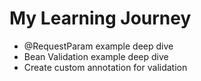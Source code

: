 # My Learning Journey

* @RequestParam example deep dive
* Bean Validation example deep dive
* Create custom annotation for validation
